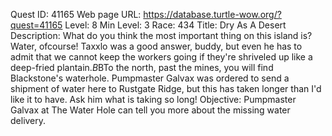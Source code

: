 Quest ID: 41165
Web page URL: https://database.turtle-wow.org/?quest=41165
Level: 8
Min Level: 3
Race: 434
Title: Dry As A Desert
Description: What do you think the most important thing on this island is? Water, ofcourse! Taxxlo was a good answer, buddy, but even he has to admit that we cannot keep the workers going if they're shriveled up like a deep-fried plantain.$B$BTo the north, past the mines, you will find Blackstone's waterhole. Pumpmaster Galvax was ordered to send a shipment of water here to Rustgate Ridge, but this has taken longer than I'd like it to have. Ask him what is taking so long!
Objective: Pumpmaster Galvax at The Water Hole can tell you more about the missing water delivery.
